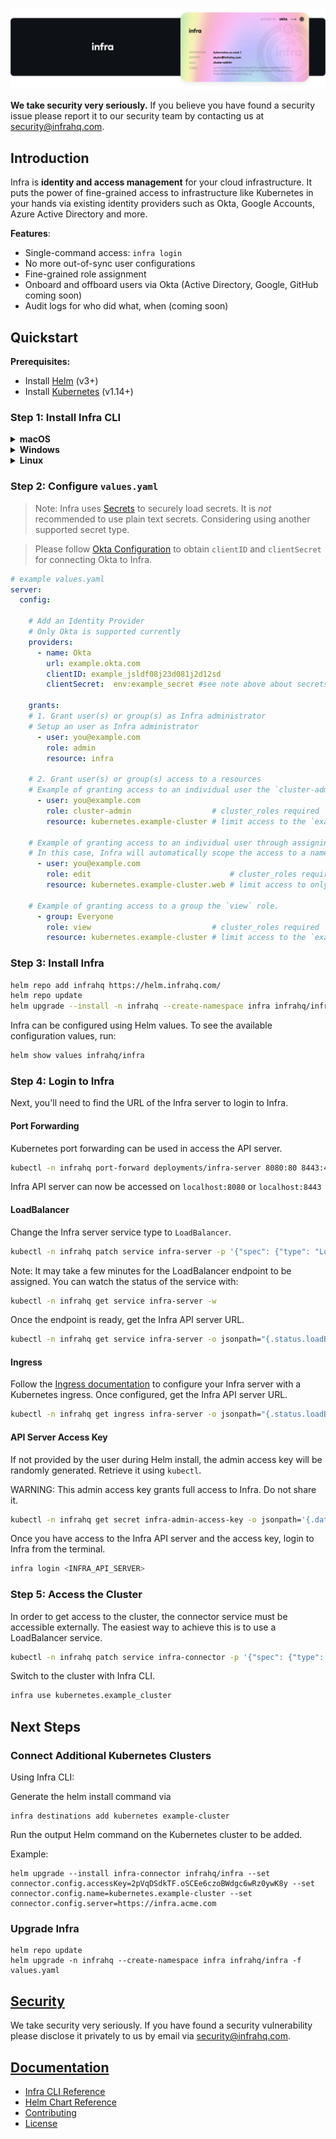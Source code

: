 <p align="center">
  <img src="./docs/images/InfraGithub.png" />
</p>

**We take security very seriously.** If you believe you have found a security issue please report it to our security team by contacting us at security@infrahq.com.

## Introduction

Infra is **identity and access management** for your cloud infrastructure. It puts the power of fine-grained access to infrastructure like Kubernetes in your hands via existing identity providers such as Okta, Google Accounts, Azure Active Directory and more.

**Features**:
* Single-command access: `infra login`
* No more out-of-sync user configurations
* Fine-grained role assignment
* Onboard and offboard users via Okta (Active Directory, Google, GitHub coming soon)
* Audit logs for who did what, when (coming soon)

## Quickstart

**Prerequisites:**
* Install [Helm](https://helm.sh/) (v3+)
* Install [Kubernetes](https://kubernetes.io/) (v1.14+)

### Step 1: Install Infra CLI

<details>
  <summary><strong>macOS</strong></summary>

  ```bash
  brew install infrahq/tap/infra
  ```

</details>

<details>
  <summary><strong>Windows</strong></summary>

  ```powershell
  scoop bucket add infrahq https://github.com/infrahq/scoop.git
  scoop install infra
  ```

</details>

<details>
  <summary><strong>Linux</strong></summary>

  ```bash
  # Ubuntu & Debian
  sudo echo 'deb [trusted=yes] https://apt.fury.io/infrahq/ /' >/etc/apt/sources.list.d/infrahq.list
  sudo apt update
  sudo apt install infra
  ```

  ```bash
  # Fedora & Red Hat Enterprise Linux
  sudo dnf config-manager --add-repo https://yum.fury.io/infrahq/
  sudo dnf install infra
  ```

</details>

### Step 2: Configure `values.yaml`

> Note: Infra uses [Secrets](./docs/secrets.md) to securely load secrets.
> It is _not_ recommended to use plain text secrets. Considering using another supported secret type.

> Please follow [Okta Configuration](./docs/providers/okta.md) to obtain `clientID` and `clientSecret` for connecting Okta to Infra.

```yaml
# example values.yaml
server:
  config:

    # Add an Identity Provider
    # Only Okta is supported currently
    providers:
      - name: Okta
        url: example.okta.com
        clientID: example_jsldf08j23d081j2d12sd
        clientSecret:  env:example_secret #see note above about secrets

    grants:
    # 1. Grant user(s) or group(s) as Infra administrator
    # Setup an user as Infra administrator
      - user: you@example.com
        role: admin
        resource: infra

    # 2. Grant user(s) or group(s) access to a resources
    # Example of granting access to an individual user the `cluster-admin` role. The name of a resource is specified when installing the Infra connector at that location.
      - user: you@example.com
        role: cluster-admin                  # cluster_roles required
        resource: kubernetes.example-cluster # limit access to the `example-cluster` Kubernetes cluster

    # Example of granting access to an individual user through assigning them to the 'edit' role in the `web` namespace.
    # In this case, Infra will automatically scope the access to a namespace.
      - user: you@example.com
        role: edit                               # cluster_roles required
        resource: kubernetes.example-cluster.web # limit access to only the `web` namespace in the `example-cluster` Kubernetes cluster

    # Example of granting access to a group the `view` role.
      - group: Everyone
        role: view                           # cluster_roles required
        resource: kubernetes.example-cluster # limit access to the `example-cluster` Kubernetes cluster
```

### Step 3: Install Infra

```bash
helm repo add infrahq https://helm.infrahq.com/
helm repo update
helm upgrade --install -n infrahq --create-namespace infra infrahq/infra -f values.yaml
```

Infra can be configured using Helm values. To see the available configuration values, run:

```bash
helm show values infrahq/infra
```

### Step 4: Login to Infra

Next, you'll need to find the URL of the Infra server to login to Infra.

#### Port Forwarding

Kubernetes port forwarding can be used in access the API server.

```bash
kubectl -n infrahq port-forward deployments/infra-server 8080:80 8443:443
```

Infra API server can now be accessed on `localhost:8080` or `localhost:8443`

#### LoadBalancer

Change the Infra server service type to `LoadBalancer`.

```bash
kubectl -n infrahq patch service infra-server -p '{"spec": {"type": "LoadBalancer"}}'
```

Note: It may take a few minutes for the LoadBalancer endpoint to be assigned. You can watch the status of the service with:

```bash
kubectl -n infrahq get service infra-server -w
```

Once the endpoint is ready, get the Infra API server URL.

```bash
kubectl -n infrahq get service infra-server -o jsonpath="{.status.loadBalancer.ingress[*]['ip', 'hostname']}"
```

#### Ingress

Follow the [Ingress documentation](./docs/helm.md#advanced-ingress-configuration) to configure your Infra server with a Kubernetes ingress.
Once configured, get the Infra API server URL.

```bash
kubectl -n infrahq get ingress infra-server -o jsonpath="{.status.loadBalancer.ingress[*]['ip', 'hostname']}"
```

#### API Server Access Key

If not provided by the user during Helm install, the admin access key will be randomly generated. Retrieve it using `kubectl`.

WARNING: This admin access key grants full access to Infra. Do not share it.

```bash
kubectl -n infrahq get secret infra-admin-access-key -o jsonpath='{.data.access-key}' | base64 -d
```

Once you have access to the Infra API server and the access key, login to Infra from the terminal.

```bash
infra login <INFRA_API_SERVER>
```

### Step 5: Access the Cluster

In order to get access to the cluster, the connector service must be accessible externally. The easiest way to achieve this is to use a LoadBalancer service.

```bash
kubectl -n infrahq patch service infra-connector -p '{"spec": {"type": "LoadBalancer"}}'
```

Switch to the cluster with Infra CLI.

```bash
infra use kubernetes.example_cluster
```

## Next Steps

### Connect Additional Kubernetes Clusters

Using Infra CLI:

Generate the helm install command via
```
infra destinations add kubernetes example-cluster
```

Run the output Helm command on the Kubernetes cluster to be added.

Example:
```
helm upgrade --install infra-connector infrahq/infra --set connector.config.accessKey=2pVqDSdkTF.oSCEe6czoBWdgc6wRz0ywK8y --set connector.config.name=kubernetes.example-cluster --set connector.config.server=https://infra.acme.com
```

### Upgrade Infra

```
helm repo update
helm upgrade -n infrahq --create-namespace infra infrahq/infra -f values.yaml
```

## [Security](./docs/security.md)

We take security very seriously. If you have found a security vulnerability please disclose it privately to us by email via [security@infrahq.com](mailto:security@infrahq.com).

## [Documentation](./docs)

* [Infra CLI Reference](./docs/cli.md)
* [Helm Chart Reference](./docs/helm.md)
* [Contributing](./docs/contributing.md)
* [License](./LICENSE)
